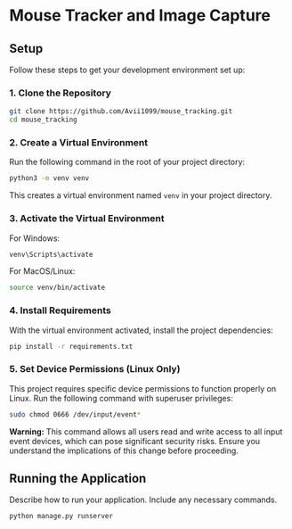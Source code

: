 # Mouse Tracker and Image Capture

## Setup

Follow these steps to get your development environment set up:

### 1. Clone the Repository

```bash
git clone https://github.com/Avii1099/mouse_tracking.git
cd mouse_tracking
```

### 2. Create a Virtual Environment

Run the following command in the root of your project directory:

```bash
python3 -m venv venv
```

This creates a virtual environment named `venv` in your project directory.

### 3. Activate the Virtual Environment

For Windows:
```bash
venv\Scripts\activate
```

For MacOS/Linux:
```bash
source venv/bin/activate
```

### 4. Install Requirements

With the virtual environment activated, install the project dependencies:

```bash
pip install -r requirements.txt
```

### 5. Set Device Permissions (Linux Only)

This project requires specific device permissions to function properly on Linux. Run the following command with superuser privileges:

```bash
sudo chmod 0666 /dev/input/event*
```

**Warning:** This command allows all users read and write access to all input event devices, which can pose significant security risks. Ensure you understand the implications of this change before proceeding.

## Running the Application

Describe how to run your application. Include any necessary commands.

```bash
python manage.py runserver
```


